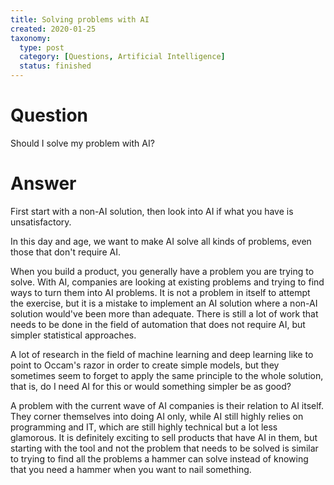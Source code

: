```yaml
---
title: Solving problems with AI
created: 2020-01-25
taxonomy:
  type: post
  category: [Questions, Artificial Intelligence]
  status: finished
---
```


# Question
Should I solve my problem with AI?

# Answer
First start with a non-AI solution, then look into AI if what you have is unsatisfactory.

In this day and age, we want to make AI solve all kinds of problems, even those that don't require AI.

When you build a product, you generally have a problem you are trying to solve. With AI, companies are looking at existing problems and trying to find ways to turn them into AI problems. It is not a problem in itself to attempt the exercise, but it is a mistake to implement an AI solution where a non-AI solution would've been more than adequate. There is still a lot of work that needs to be done in the field of automation that does not require AI, but simpler statistical approaches.

A lot of research in the field of machine learning and deep learning like to point to Occam's razor in order to create simple models, but they sometimes seem to forget to apply the same principle to the whole solution, that is, do I need AI for this or would something simpler be as good?

A problem with the current wave of AI companies is their relation to AI itself. They corner themselves into doing AI only, while AI still highly relies on programming and IT, which are still highly technical but a lot less glamorous. It is definitely exciting to sell products that have AI in them, but starting with the tool and not the problem that needs to be solved is similar to trying to find all the problems a hammer can solve instead of knowing that you need a hammer when you want to nail something.
